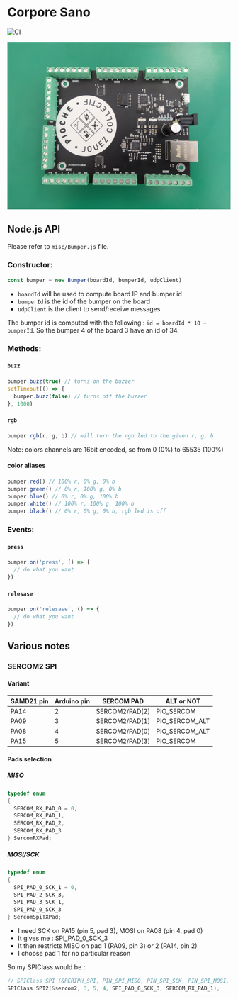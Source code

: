 # Corpore Sano

![CI](https://github.com/xseignard/corpore-sano/workflows/CI/badge.svg)

![board](./.github/images/board.jpg)

## Node.js API

Please refer to `misc/Bumper.js` file.

### Constructor:

```js
const bumper = new Bumper(boardId, bumperId, udpClient)
```

- `boardId` will be used to compute board IP and bumper id
- `bumperId` is the id of the bumper on the board
- `udpClient` is the client to send/receive messages

The bumper id is computed with the following : `id = boardId * 10 + bumperId`. So the bumper 4 of the board 3 have an id of 34.

### Methods:

#### `buzz`

```js
bumper.buzz(true) // turns on the buzzer
setTimeout(() => {
  bumper.buzz(false) // turns off the buzzer
}, 1000)
```

#### `rgb`

```js
bumper.rgb(r, g, b) // will turn the rgb led to the given r, g, b
```

Note: colors channels are 16bit encoded, so from 0 (0%) to 65535 (100%)

#### color aliases

```js
bumper.red() // 100% r, 0% g, 0% b
bumper.green() // 0% r, 100% g, 0% b
bumper.blue() // 0% r, 0% g, 100% b
bumper.white() // 100% r, 100% g, 100% b
bumper.black() // 0% r, 0% g, 0% b, rgb led is off
```

### Events:

#### `press`

```js
bumper.on('press', () => {
  // do what you want
})
```

#### `relesase`

```js
bumper.on('relesase', () => {
  // do what you want
})
```

## Various notes

### SERCOM2 SPI

#### Variant

| SAMD21 pin | Arduino pin | SERCOM PAD     | ALT or NOT     |
| ---------- | ----------- | -------------- | -------------- |
| PA14       | 2           | SERCOM2/PAD[2] | PIO_SERCOM     |
| PA09       | 3           | SERCOM2/PAD[1] | PIO_SERCOM_ALT |
| PA08       | 4           | SERCOM2/PAD[0] | PIO_SERCOM_ALT |
| PA15       | 5           | SERCOM2/PAD[3] | PIO_SERCOM     |

#### Pads selection

##### MISO

```cpp
typedef enum
{
  SERCOM_RX_PAD_0 = 0,
  SERCOM_RX_PAD_1,
  SERCOM_RX_PAD_2,
  SERCOM_RX_PAD_3
} SercomRXPad;
```

##### MOSI/SCK

```cpp
typedef enum
{
  SPI_PAD_0_SCK_1 = 0,
  SPI_PAD_2_SCK_3,
  SPI_PAD_3_SCK_1,
  SPI_PAD_0_SCK_3
} SercomSpiTXPad;
```

- I need SCK on PA15 (pin 5, pad 3), MOSI on PA08 (pin 4, pad 0)
- It gives me : SPI_PAD_0_SCK_3
- It then restricts MISO on pad 1 (PA09, pin 3) or 2 (PA14, pin 2)
- I choose pad 1 for no particular reason

So my SPIClass would be :

```cpp
// SPIClass SPI (&PERIPH_SPI, PIN_SPI_MISO, PIN_SPI_SCK, PIN_SPI_MOSI, PAD_SPI_TX, PAD_SPI_RX);
SPIClass SPI2(&sercom2, 3, 5, 4, SPI_PAD_0_SCK_3, SERCOM_RX_PAD_1);
```
